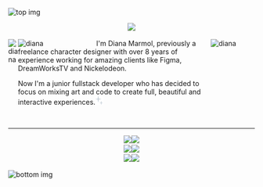 
![top img](https://i.ibb.co/44hFNxD/top-github.png)
  
<!--
<img align="left" alt="diana" width="200" height="400" src="https://i.ibb.co/4TFSnH9/Avatar-slack.jpg"><h3 align="left">About me</h3><img align="right" alt="diana" width="200" height="400" src="https://i.ibb.co/4TFSnH9/Avatar-slack.jpg"><img align="left" alt="diana" width="160" src="https://i.ibb.co/4TFSnH9/Avatar-slack.jpg">
<p align="left"> One day I decided I wanted to be something more than a digital artist and I started studying web development, joining the world of art and programming. </p>
-->
<p align="center">
  <img src="https://i.ibb.co/CBhfYj8/myTitle.png">
</p>
<img align="left" alt="diana" width="20" height="180" src="https://i.ibb.co/Y3Z9sZX/space.png">
<img align="right" alt="diana" width="90" height="180" src="https://i.ibb.co/Y3Z9sZX/space.png"><img align="left" alt="diana" width="160" src="https://i.ibb.co/5hGY77j/small-avatar.png">
<p align="left"> I'm Diana Marmol, previously a freelance character designer with over 8 years of experience working for amazing clients like Figma, DreamWorksTV and Nickelodeon.
  
Now I'm a junior fullstack developer who has decided to focus on mixing art and code to create full, beautiful and interactive experiences.<img src="./Sparkles.svg" alt="Portfolio" width="16" height="18"/></p>


<br>  

- - -

<p align="center">
  <a href="https://skillicons.dev">
    <img src="https://i.ibb.co/qNswKFp/frontTag.png" /><img src="https://skillicons.dev/icons?i=react,vite,js,html,css,sass" /></br>
    <img src="https://i.ibb.co/5FmM28w/backTag.png" /><img src="https://skillicons.dev/icons?i=nodejs,express,mysql,mongodb,jest,postman" /></br>
    <img src="https://i.ibb.co/0K9Mf8M/miscTag.png" /><img src="https://skillicons.dev/icons?i=ps,ai,figma,blender,wordpress," />  
  </a>
</p>

![bottom img](https://i.ibb.co/fXtXdfL/bottom-github.png)
